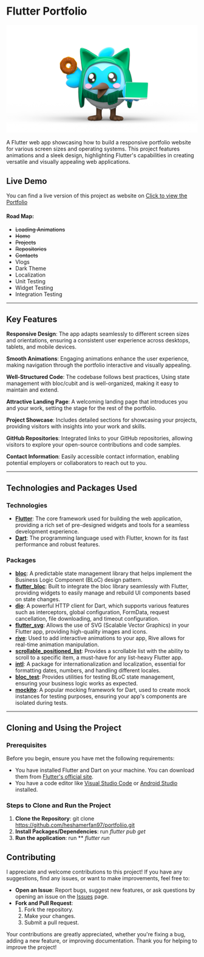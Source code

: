 # Flutter Portfolio
![Flutter Portfolio](./assets/images/dashtar.png)

A Flutter web app showcasing how to build a responsive portfolio website for various screen sizes and operating systems. This project features animations and a sleek design, highlighting Flutter's capabilities in creating versatile and visually appealing web applications.


## Live Demo
You can find a live version of this project as website on [Click to view the Portfolio](https://www.markdownguide.org/basic-syntax/)

#### Road Map:
- ~~Loading Animations~~
- ~~Home~~
- ~~Projects~~
- ~~Repositories~~
- ~~Contacts~~
- Vlogs
- Dark Theme
- Localization
- Unit Testing
- Widget Testing
- Integration Testing
---

## Key Features
**Responsive Design**: The app adapts seamlessly to different screen sizes and orientations, ensuring a consistent user experience across desktops, tablets, and mobile devices.

**Smooth Animations**: Engaging animations enhance the user experience, making navigation through the portfolio interactive and visually appealing.

**Well-Structured Code**: The codebase follows best practices, Using state management with bloc/cubit and is well-organized, making it easy to maintain and extend.

**Attractive Landing Page**: A welcoming landing page that introduces you and your work, setting the stage for the rest of the portfolio.

**Project Showcase**: Includes detailed sections for showcasing your projects, providing visitors with insights into your work and skills.

**GitHub Repositories**: Integrated links to your GitHub repositories, allowing visitors to explore your open-source contributions and code samples.

**Contact Information**: Easily accessible contact information, enabling potential employers or collaborators to reach out to you.

---

## Technologies and Packages Used

### Technologies

- **[Flutter](https://flutter.dev/)**: The core framework used for building the web application, providing a rich set of pre-designed widgets and tools for a seamless development experience.
- **[Dart](https://dart.dev/)**: The programming language used with Flutter, known for its fast performance and robust features.

### Packages

- **[bloc](https://pub.dev/packages/bloc)**: A predictable state management library that helps implement the Business Logic Component (BLoC) design pattern.
- **[flutter_bloc](https://pub.dev/packages/flutter_bloc)**: Built to integrate the bloc library seamlessly with Flutter, providing widgets to easily manage and rebuild UI components based on state changes.
- **[dio](https://pub.dev/packages/dio)**: A powerful HTTP client for Dart, which supports various features such as interceptors, global configuration, FormData, request cancellation, file downloading, and timeout configuration.
- **[flutter_svg](https://pub.dev/packages/flutter_svg)**: Allows the use of SVG (Scalable Vector Graphics) in your Flutter app, providing high-quality images and icons.
- **[rive](https://pub.dev/packages/rive)**: Used to add interactive animations to your app, Rive allows for real-time animation manipulation.
- **[scrollable_positioned_list](https://pub.dev/packages/scrollable_positioned_list)**: Provides a scrollable list with the ability to scroll to a specific item, a must-have for any list-heavy Flutter app.
- **[intl](https://pub.dev/packages/intl)**: A package for internationalization and localization, essential for formatting dates, numbers, and handling different locales.
- **[bloc_test](https://pub.dev/packages/bloc_test)**: Provides utilities for testing BLoC state management, ensuring your business logic works as expected.
- **[mockito](https://pub.dev/packages/mockito)**: A popular mocking framework for Dart, used to create mock instances for testing purposes, ensuring your app's components are isolated during tests.

---

## Cloning and Using the Project

### Prerequisites

Before you begin, ensure you have met the following requirements:

- You have installed Flutter and Dart on your machine. You can download them from [Flutter's official site](https://flutter.dev/docs/get-started/install).
- You have a code editor like [Visual Studio Code](https://code.visualstudio.com/) or [Android Studio](https://developer.android.com/studio) installed.

### Steps to Clone and Run the Project

1. **Clone the Repository**: git clone https://github.com/heshamerfan97/portfoliio.git
2. **Install Packages/Dependencies**: run _flutter pub get_
3. **Run the application**: run ** _flutter run_



## Contributing

I appreciate and welcome contributions to this project! If you have any suggestions, find any issues, or want to make improvements, feel free to:

- **Open an Issue**: Report bugs, suggest new features, or ask questions by opening an issue on the [Issues](https://github.com/heshamerfan97/portfoliio/issues) page.
- **Fork and Pull Request**:
    1. Fork the repository.
    2. Make your changes.
    3. Submit a pull request.

Your contributions are greatly appreciated, whether you're fixing a bug, adding a new feature, or improving documentation. Thank you for helping to improve the project!

